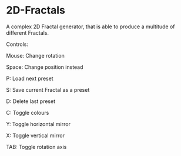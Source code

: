 # 2D-Fractals


A complex 2D Fractal generator, that is able to produce a multitude of different Fractals.

Controls:

Mouse:  Change rotation

Space:  Change position instead

P:      Load next preset

S:      Save current Fractal as a preset

D:      Delete last preset

C:      Toggle colours

Y:      Toggle horizontal mirror

X:      Toggle vertical mirror

TAB:    Toggle rotation axis

